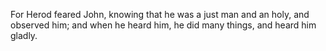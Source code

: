 For Herod feared John, knowing that he was a just man and an holy, and observed him; and when he heard him, he did many things, and heard him gladly.
